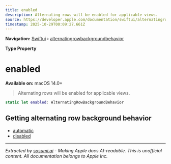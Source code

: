 ```yaml
---
title: enabled
description: Alternating rows will be enabled for applicable views.
source: https://developer.apple.com/documentation/swiftui/alternatingrowbackgroundbehavior/enabled
timestamp: 2025-10-29T00:09:27.661Z
---
```


**Navigation:** [Swiftui](/documentation/swiftui) › [alternatingrowbackgroundbehavior](/documentation/swiftui/alternatingrowbackgroundbehavior)

**Type Property**

# enabled

**Available on:** macOS 14.0+

> Alternating rows will be enabled for applicable views.

```swift
static let enabled: AlternatingRowBackgroundBehavior
```

## Getting alternating row background behavior

- [automatic](/documentation/swiftui/alternatingrowbackgroundbehavior/automatic)
- [disabled](/documentation/swiftui/alternatingrowbackgroundbehavior/disabled)

---

*Extracted by [sosumi.ai](https://sosumi.ai) - Making Apple docs AI-readable.*
*This is unofficial content. All documentation belongs to Apple Inc.*
